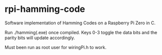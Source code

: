 # rpi-hamming-code
Software implementation of Hamming Codes on a Raspberry Pi Zero in C.

Run ./hamming(.exe) once compiled. Keys 0-3 toggle the data bits and the parity bits will update accordingly.

Must been run as root user for wiringPi.h to work.
